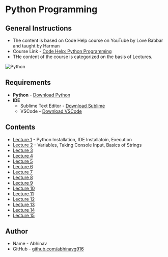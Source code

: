 # Python Programming
## General Instructions
* The content is based on Code Help course on YouTube by Love Babbar and taught by Harman
* Course Link - [Code Help: Python Programming](https://www.youtube.com/watch?v=xSDLwlAAVNg&list=PLDzeHZWIZsTrPQHBWT0Rxjc37n6DjUpbf)
* THe content of the course is categorized on the basis of Lectures.

![Python](https://www.python.org/static/community_logos/python-logo-generic.svg)

## Requirements
* __Python__ - [Download Python](https://www.python.org/downloads/)
* __IDE__ 
  * Sublime Text Editor - [Download Sublime](https://www.sublimetext.com/3)
  * VSCode - [Download VSCode](https://code.visualstudio.com/download)

## Contents
* [Lecture 1](https://github.com/abhinavg916/ytcodehelp-python/tree/master/Lectures/Lecture1) - Python Installation, IDE Installatoin, Execution
* [Lecture 2](https://github.com/abhinavg916/ytcodehelp-python/tree/master/Lectures/Lecture2) - Variables, Taking Console Input, Basics of Strings
* [Lecture 3]()
* [Lecture 4]()
* [Lecture 5]()
* [Lecture 6]()
* [Lecture 7]()
* [Lecture 8]()
* [Lecture 9]()
* [Lecture 10]()
* [Lecture 11]()
* [Lecture 12]()
* [Lecture 13]()
* [Lecture 14]()
* [Lecture 15]()

## Author
* Name - Abhinav
* GitHub - [github.com/abhinavg916](https://github.com/abhinavg916)
